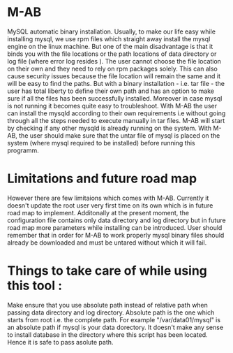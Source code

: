 # M-AB

MySQL automatic binary installation. Usually, to make our life easy while installing mysql, we use rpm files which straight away install the mysql engine on the linux machine. But one of the main disadvantage is that it binds you with the file locations or the path locations of data directory or log file (where error log resides ). The user cannot choose the file location on their own and they need to rely on rpm packages solely. This can also cause security issues because the file location will remain the same and it will be easy to find the paths. But with a binary installation - i.e. tar file - the user has total liberty to define their own path and has an option to make sure if all the files has been successfully installed. Moreover in case mysql is not running it becomes quite easy to troubleshoot. With M-AB the user can install the mysqld according to their own requirements i.e without going through all the steps needed to execute manually in tar files. M-AB will start by checking if any other mysqld is already running on the system. With M-AB, the user should make sure that the untar file of mysql is placed on the system (where mysql required to be installed) before running this programm.



# Limitations and future road map

However there are few limitaions which comes with M-AB. Currently it doesn't update the root user very first time on its own which is in future road map to implement. Additonally at the present moment, the configuration file contains only data directory and log directory but in future road map more parameters while installing can be introduced. User should remember that in order for M-AB to work properly mysql binary files should already be downloaded and must be untared without which it will fail.


# Things to take care of while using this tool :

Make ensure that you use absolute path instead of relative path when passing data directory and log directory. Absolute path is the one which starts from root i.e. the complete path. For example "/var/data01/mysql" is an absolute path if mysql is your data dorectory. It doesn't make any sense to install database in the directory where this script has been located. Hence it is safe to pass asolute path.
